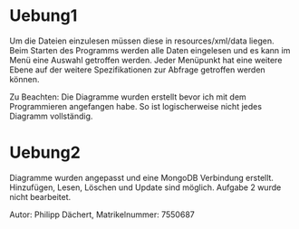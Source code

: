 # Uebung1

Um die Dateien einzulesen müssen diese in resources/xml/data liegen. 
Beim Starten des Programms werden alle Daten eingelesen und es kann im Menü eine Auswahl getroffen werden.
Jeder Menüpunkt hat eine weitere Ebene auf der weitere Spezifikationen zur Abfrage getroffen werden können.

Zu Beachten: Die Diagramme wurden erstellt bevor ich mit dem Programmieren angefangen habe.
So ist logischerweise nicht jedes Diagramm vollständig.

# Uebung2

Diagramme wurden angepasst und eine MongoDB Verbindung erstellt. Hinzufügen, Lesen, Löschen und Update sind möglich. Aufgabe 2 wurde nicht bearbeitet. 

Autor: Philipp Dächert, Matrikelnummer: 7550687